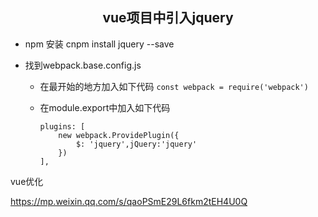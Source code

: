 <center><h2>vue项目中引入jquery</h2></center>

- npm 安装 cnpm install jquery --save

- 找到webpack.base.config.js

  - 在最开始的地方加入如下代码 `const webpack = require('webpack')`

  - 在module.export中加入如下代码

    ```
    plugins: [
    	new webpack.ProvidePlugin({
    		$: 'jquery',jQuery:'jquery'
    	})
    ],
    ```




vue优化

https://mp.weixin.qq.com/s/qaoPSmE29L6fkm2tEH4U0Q
